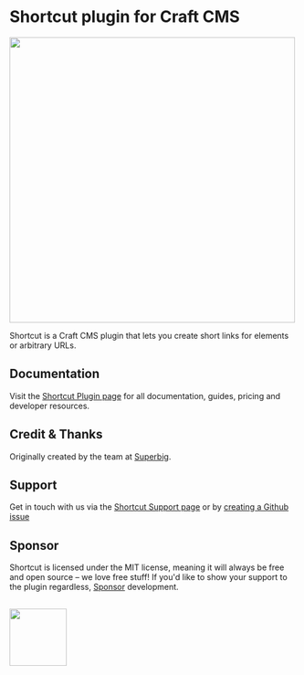 # Shortcut plugin for Craft CMS
<img width="500" src="https://verbb.imgix.net/plugins/shortcut/shortcut-social-card.png?v=1">

Shortcut is a Craft CMS plugin that lets you create short links for elements or arbitrary URLs.

## Documentation
Visit the [Shortcut Plugin page](https://verbb.io/craft-plugins/shortcut) for all documentation, guides, pricing and developer resources.

## Credit & Thanks
Originally created by the team at [Superbig](https://superbig.co/).

## Support
Get in touch with us via the [Shortcut Support page](https://verbb.io/craft-plugins/shortcut/support) or by [creating a Github issue](https://github.com/verbb/shortcut/issues)

## Sponsor
Shortcut is licensed under the MIT license, meaning it will always be free and open source – we love free stuff! If you'd like to show your support to the plugin regardless, [Sponsor](https://github.com/sponsors/verbb) development.

<h2></h2>

<a href="https://verbb.io" target="_blank">
    <img width="100" src="https://verbb.io/assets/img/verbb-pill.svg">
</a>
